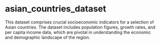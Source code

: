 # asian_countries_dataset
This dataset comprises crucial socioeconomic indicators for a selection of Asian countries. The dataset includes population figures, growth rates, and per capita income data, which are pivotal in understanding the economic and demographic landscape of the region. 
